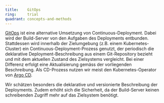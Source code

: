 ```yaml
---
title:    GitOps  
ring:     trial  
quadrant: concepts-and-methods
---
```


[GitOps][gitops] ist eine alternative Umsetzung von Continuous-Deployment. Dabei wird der Build-Server von den Aufgaben des Deployments entbunden. Stattdessen wird innerhalb der Zielumgebung (z.B. einem Kubernetes-Cluster) ein Continuous-Deployment-Prozess genutzt, der periodisch die deklarative Deployment-Beschreibung aus einem Git-Repository bezieht und mit dem aktuellen Zustand des Zielsystems vergleicht. Bei einer Differenz erfolgt eine Aktualisierung gemäss der vorliegenden Beschreibung. Als CD-Prozess nutzen wir meist den Kubernetes-Operator von [Argo CD][argocd].

Wir schätzen besonders die deklarative und versionierte Beschreibung der Deployments. Zudem erhöht sich die Sicherheit, da der Build-Server keinen schreibenden Zugriff mehr auf das Zielsystem benötigt.

[gitops]: https://www.redhat.com/en/topics/devops/what-is-gitops
[argocd]: /tools/argo-cd